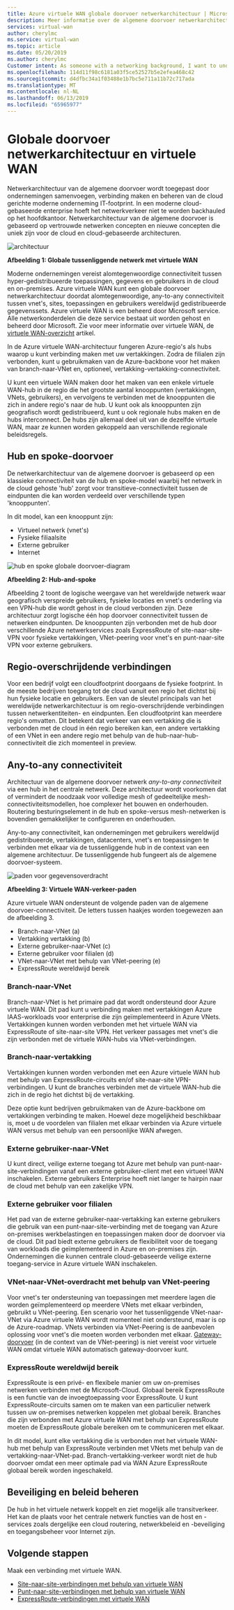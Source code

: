 ```yaml
---
title: Azure virtuele WAN globale doorvoer netwerkarchitectuur | Microsoft Docs
description: Meer informatie over de algemene doorvoer netwerkarchitectuur voor virtuele WAN
services: virtual-wan
author: cherylmc
ms.service: virtual-wan
ms.topic: article
ms.date: 05/20/2019
ms.author: cherylmc
Customer intent: As someone with a networking background, I want to understand global transit network architecture as it relates to Virtual WAN.
ms.openlocfilehash: 114d11f98c6181a03f5ce52527b5e2efea468c42
ms.sourcegitcommit: d4dfbc34a1f03488e1b7bc5e711a11b72c717ada
ms.translationtype: MT
ms.contentlocale: nl-NL
ms.lasthandoff: 06/13/2019
ms.locfileid: "65965977"
---
```

# <a name="global-transit-network-architecture-and-virtual-wan"></a>Globale doorvoer netwerkarchitectuur en virtuele WAN

Netwerkarchitectuur van de algemene doorvoer wordt toegepast door ondernemingen samenvoegen, verbinding maken en beheren van de cloud gerichte moderne onderneming IT-footprint. In een moderne cloud-gebaseerde enterprise hoeft het netwerkverkeer niet te worden backhauled op het hoofdkantoor. Netwerkarchitectuur van de algemene doorvoer is gebaseerd op vertrouwde netwerken concepten en nieuwe concepten die uniek zijn voor de cloud en cloud-gebaseerde architecturen.

![architectuur](./media/virtual-wan-global-transit-network-architecture/architecture2.png)

**Afbeelding 1: Globale tussenliggende netwerk met virtuele WAN**

Moderne ondernemingen vereist alomtegenwoordige connectiviteit tussen hyper-gedistribueerde toepassingen, gegevens en gebruikers in de cloud en on-premises. Azure virtuele WAN kunt een globale doorvoer netwerkarchitectuur doordat alomtegenwoordige, any-to-any connectiviteit tussen vnet's, sites, toepassingen en gebruikers wereldwijd gedistribueerde gegevenssets. Azure virtuele WAN is een beheerd door Microsoft service. Alle netwerkonderdelen die deze service bestaat uit worden gehost en beheerd door Microsoft. Zie voor meer informatie over virtuele WAN, de [virtuele WAN-overzicht](virtual-wan-about.md) artikel.

In de Azure virtuele WAN-architectuur fungeren Azure-regio's als hubs waarop u kunt verbinding maken met uw vertakkingen. Zodra de filialen zijn verbonden, kunt u gebruikmaken van de Azure-backbone voor het maken van branch-naar-VNet en, optioneel, vertakking-vertakking-connectiviteit.

U kunt een virtuele WAN maken door het maken van een enkele virtuele WAN-hub in de regio die het grootste aantal knooppunten (vertakkingen, VNets, gebruikers), en vervolgens te verbinden met de knooppunten die zich in andere regio's naar de hub. U kunt ook als knooppunten zijn geografisch wordt gedistribueerd, kunt u ook regionale hubs maken en de hubs interconnect. De hubs zijn allemaal deel uit van de dezelfde virtuele WAN, maar ze kunnen worden gekoppeld aan verschillende regionale beleidsregels.

## <a name="hub"></a>Hub en spoke-doorvoer

De netwerkarchitectuur van de algemene doorvoer is gebaseerd op een klassieke connectiviteit van de hub en spoke-model waarbij het netwerk in de cloud gehoste 'hub' zorgt voor transitieve-connectiviteit tussen de eindpunten die kan worden verdeeld over verschillende typen 'knooppunten'.
  
In dit model, kan een knooppunt zijn:

* Virtueel netwerk (vnet's)
* Fysieke filiaalsite
* Externe gebruiker
* Internet

![hub en spoke globale doorvoer-diagram](./media/virtual-wan-global-transit-network-architecture/architecture.png)

**Afbeelding 2: Hub-and-spoke**

Afbeelding 2 toont de logische weergave van het wereldwijde netwerk waar geografisch verspreide gebruikers, fysieke locaties en vnet's onderling via een VPN-hub die wordt gehost in de cloud verbonden zijn. Deze architectuur zorgt logische één hop doorvoer connectiviteit tussen de netwerken eindpunten. De knooppunten zijn verbonden met de hub door verschillende Azure netwerkservices zoals ExpressRoute of site-naar-site-VPN voor fysieke vertakkingen, VNet-peering voor vnet's en punt-naar-site VPN voor externe gebruikers.

## <a name="crossregion"></a>Regio-overschrijdende verbindingen

Voor een bedrijf volgt een cloudfootprint doorgaans de fysieke footprint. In de meeste bedrijven toegang tot de cloud vanuit een regio het dichtst bij hun fysieke locatie en gebruikers. Een van de sleutel principals van het wereldwijde netwerkarchitectuur is om regio-overschrijdende verbindingen tussen netwerkentiteiten- en eindpunten. Een cloudfootprint kan meerdere regio's omvatten. Dit betekent dat verkeer van een vertakking die is verbonden met de cloud in één regio bereiken kan, een andere vertakking of een VNet in een andere regio met behulp van de hub-naar-hub-connectiviteit die zich momenteel in preview.

## <a name="any"></a>Any-to-any connectiviteit

Architectuur van de algemene doorvoer netwerk *any-to-any connectiviteit* via een hub in het centrale netwerk. Deze architectuur wordt voorkomen dat of vermindert de noodzaak voor volledige mesh of gedeeltelijke mesh-connectiviteitsmodellen, hoe complexer het bouwen en onderhouden. Routering besturingselement in de hub en spoke-versus mesh-netwerken is bovendien gemakkelijker te configureren en onderhouden.

Any-to-any connectiviteit, kan ondernemingen met gebruikers wereldwijd gedistribueerde, vertakkingen, datacenters, vnet's en toepassingen te verbinden met elkaar via de tussenliggende hub in de context van een algemene architectuur. De tussenliggende hub fungeert als de algemene doorvoer-systeem.

![paden voor gegevensoverdracht](./media/virtual-wan-global-transit-network-architecture/trafficpath.png)

**Afbeelding 3: Virtuele WAN-verkeer-paden**

Azure virtuele WAN ondersteunt de volgende paden van de algemene doorvoer-connectiviteit. De letters tussen haakjes worden toegewezen aan de afbeelding 3.

* Branch-naar-VNet (a)  
* Vertakking vertakking (b)
* Externe gebruiker-naar-VNet (c)
* Externe gebruiker voor filialen (d)
* VNet-naar-VNet met behulp van VNet-peering (e)
* ExpressRoute wereldwijd bereik 

### <a name="branchvnet"></a>Branch-naar-VNet

Branch-naar-VNet is het primaire pad dat wordt ondersteund door Azure virtuele WAN. Dit pad kunt u verbinding maken met vertakkingen Azure IAAS-workloads voor enterprise die zijn geïmplementeerd in Azure VNets. Vertakkingen kunnen worden verbonden met het virtuele WAN via ExpressRoute of site-naar-site VPN. Het verkeer passages met vnet's die zijn verbonden met de virtuele WAN-hubs via VNet-verbindingen.

### <a name="branchbranch"></a>Branch-naar-vertakking

Vertakkingen kunnen worden verbonden met een Azure virtuele WAN hub met behulp van ExpressRoute-circuits en/of site-naar-site VPN-verbindingen. U kunt de branches verbinden met de virtuele WAN-hub die zich in de regio het dichtst bij de vertakking.

Deze optie kunt bedrijven gebruikmaken van de Azure-backbone om vertakkingen verbinding te maken. Hoewel deze mogelijkheid beschikbaar is, moet u de voordelen van filialen met elkaar verbinden via Azure virtuele WAN versus met behulp van een persoonlijke WAN afwegen.

### <a name="usertovnet"></a>Externe gebruiker-naar-VNet

U kunt direct, veilige externe toegang tot Azure met behulp van punt-naar-site-verbindingen vanaf een externe gebruiker-client met een virtueel WAN inschakelen. Externe gebruikers Enterprise hoeft niet langer te hairpin naar de cloud met behulp van een zakelijke VPN.

### <a name="usertobranch"></a>Externe gebruiker voor filialen

Het pad van de externe gebruiker-naar-vertakking kan externe gebruikers die gebruik van een punt-naar-site-verbinding met de toegang van Azure on-premises werkbelastingen en toepassingen maken door de doorvoer via de cloud. Dit pad biedt externe gebruikers de flexibiliteit voor de toegang van workloads die geïmplementeerd in Azure en on-premises zijn. Ondernemingen die kunnen centrale cloud-gebaseerde veilige externe toegang-service in Azure virtuele WAN inschakelen.

### <a name="vnetvnet"></a>VNet-naar-VNet-overdracht met behulp van VNet-peering

Voor vnet's ter ondersteuning van toepassingen met meerdere lagen die worden geïmplementeerd op meerdere VNets met elkaar verbinden, gebruikt u VNet-peering. Een scenario voor het tussenliggende VNet-naar-VNet via Azure virtuele WAN wordt momenteel niet ondersteund, maar is op de Azure-roadmap. VNets verbinden via VNet-Peering is de aanbevolen oplossing voor vnet's die moeten worden verbonden met elkaar. [Gateway-doorvoer](../virtual-network/virtual-network-peering-overview.md#gateways-and-on-premises-connectivity) (in de context van de VNet-peering) is niet vereist voor virtuele WAN omdat virtuele WAN automatisch gateway-doorvoer kunt.

### <a name="globalreach"></a>ExpressRoute wereldwijd bereik

ExpressRoute is een privé- en flexibele manier om uw on-premises netwerken verbinden met de Microsoft-Cloud. Globaal bereik ExpressRoute is een functie van de invoegtoepassing voor ExpressRoute. U kunt ExpressRoute-circuits samen om te maken van een particulier netwerk tussen uw on-premises netwerken koppelen met globaal bereik. Branches die zijn verbonden met Azure virtuele WAN met behulp van ExpressRoute moeten de ExpressRoute globale bereiken om te communiceren met elkaar.

In dit model, kunt elke vertakking die is verbonden met het virtuele WAN-hub met behulp van ExpressRoute verbinden met VNets met behulp van de vertakking-naar-VNet-pad. Branch-vertakking-verkeer wordt niet de hub doorvoer omdat een meer optimale pad via WAN Azure ExpressRoute globaal bereik worden ingeschakeld.

## <a name="security"></a>Beveiliging en beleid beheren

De hub in het virtuele netwerk koppelt en ziet mogelijk alle transitverkeer. Het kan de plaats voor het centrale netwerk functies van de host en -services zoals dergelijke een cloud routering, netwerkbeleid en -beveiliging en toegangsbeheer voor Internet zijn.

## <a name="next-steps"></a>Volgende stappen

Maak een verbinding met virtuele WAN.

* [Site-naar-site-verbindingen met behulp van virtuele WAN](virtual-wan-site-to-site-portal.md)
* [Punt-naar-site-verbindingen met behulp van virtuele WAN](virtual-wan-point-to-site-portal.md)
* [ExpressRoute-verbindingen met virtuele WAN](virtual-wan-expressroute-portal.md)
